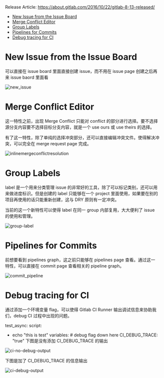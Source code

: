 Release Article: https://about.gitlab.com/2016/10/22/gitlab-8-13-released/

<!-- TOC -->

- [New Issue from the Issue Board](#new-issue-from-the-issue-board)
- [Merge Conflict Editor](#merge-conflict-editor)
- [Group Labels](#group-labels)
- [Pipelines for Commits](#pipelines-for-commits)
- [Debug tracing for CI](#debug-tracing-for-ci)

<!-- /TOC -->

# New Issue from the Issue Board
可以直接在 issue board 里面直接创建 issue，而不用在 issue page 创建之后再来 issue baord 里面看

![new_issue](https://about.gitlab.com/images/8_13/new_issue.gif)

# Merge Conflict Editor
这一特性之前，出现 Merge Conflict 只能对 conflict 的部分进行选择。要不选择源分支内容要不选择目标分支内容，就是一个 use ours 或 use theirs 的选择。

有了这一特性，除了单纯的选择冲突部分，还可以直接编辑冲突文件。使得解决冲突，可以完全在 merge request page 完成。

![inlinemergeconflictresolution](https://about.gitlab.com/images/8_13/inlinemergeconflictresolution.gif)

# Group Labels
label 是一个用来分类管理 issue 的非常好的工具，除了可以标记类别，还可以用来做进度标识。但是创建的 label 只能够在一个 project 里面使用，如果要在别的项目再使用的话只能重新创建，这与 DRY 原则有一定冲突。

当前的这一个新特性可以使得 label 在同一 group 内部复用，大大便利了 issue 的使用和管理。

![group-label](http://om4h4iqhe.bkt.clouddn.com/group-label.gif)

# Pipelines for Commits
前想要看到 pipelines graph，这之前只能够在 pipelines page 查看。通过这一特性，可以直接在 commit page 查看相关的 pipeline graph。

![commit_pipeline](https://about.gitlab.com/images/8_13/commit_pipeline.png)

# Debug tracing for CI
通过添加一个环境变量 flag，可以使得 Gitlab CI Runner 输出调试信息来协助我们，debug CI 过程中出现的问题。

test_async:
  script:
   - echo "this is test"
  variables:
    # debug flag down here
    CI_DEBUG_TRACE: "true"
下图是没有添加 CI_DEBUG_TRACE 的输出

![ci-no-debug-output](http://om4h4iqhe.bkt.clouddn.com/ci-no-debug-output.jpg)


下图是加了 CI_DEBUG_TRACE 的信息输出

![ci-debug-output](http://om4h4iqhe.bkt.clouddn.com/ci-debug-output.jpg)